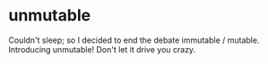 # unmutable
Couldn't sleep; so I decided to end the debate immutable / mutable. Introducing unmutable! Don't let it drive you crazy. 
